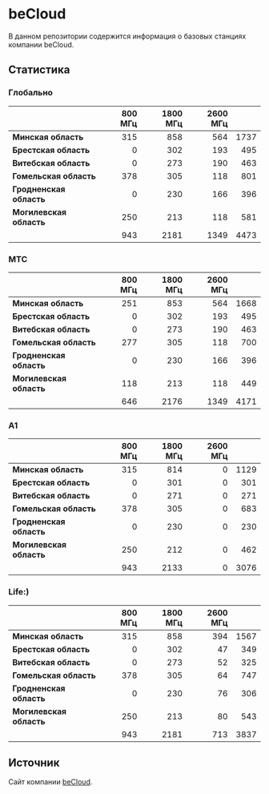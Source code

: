 # beCloud
В данном репозитории содержится информация о базовых станциях компании beCloud.

## Статистика

### Глобально
&nbsp; | 800 МГц | 1800 МГц | 2600 МГц | &nbsp;
:--- | ---: | ---: | ---: | ---:
**Минская область** | 315 | 858 | 564 | 1737
**Брестская область** | 0 | 302 | 193 | 495
**Витебская область** | 0 | 273 | 190 | 463
**Гомельская область** | 378 | 305 | 118 | 801
**Гродненская область** | 0 |  230 | 166 | 396
**Могилевская область** | 250 | 213 | 118 | 581
&nbsp; | 943 |  2181 | 1349 | 4473

### МТС
&nbsp; | 800 МГц | 1800 МГц | 2600 МГц | &nbsp;
:--- | ---: | ---: | ---: | ---:
**Минская область** | 251 | 853 | 564 | 1668
**Брестская область** | 0 | 302 | 193 | 495
**Витебская область** | 0 | 273 | 190 | 463
**Гомельская область** | 277 | 305 | 118 | 700
**Гродненская область** | 0 |  230 | 166 | 396
**Могилевская область** | 118 | 213 | 118 | 449
&nbsp; | 646 |  2176 | 1349 | 4171

### A1
&nbsp; | 800 МГц | 1800 МГц | 2600 МГц | &nbsp;
:--- | ---: | ---: | ---: | ---:
**Минская область** | 315 | 814 | 0 | 1129
**Брестская область** | 0 | 301 | 0 | 301
**Витебская область** | 0 | 271 | 0 | 271
**Гомельская область** | 378 | 305 | 0 | 683
**Гродненская область** | 0 |  230 | 0 | 230
**Могилевская область** | 250 | 212 | 0 | 462
&nbsp; | 943 |  2133 | 0 | 3076

### Life:)
&nbsp; | 800 МГц | 1800 МГц | 2600 МГц | &nbsp;
:--- | ---: | ---: | ---: | ---:
**Минская область** | 315 | 858 | 394 | 1567
**Брестская область** | 0 | 302 | 47 | 349
**Витебская область** | 0 | 273 | 52 | 325
**Гомельская область** | 378 | 305 | 64 | 747
**Гродненская область** | 0 |  230 | 76 | 306
**Могилевская область** | 250 | 213 | 80 | 543
&nbsp; | 943 |  2181 | 713 | 3837


## Источник
Сайт компании [beCloud](https://becloud.by/customers/ob-lte-advanced).